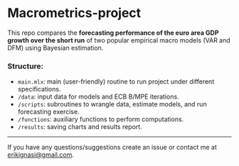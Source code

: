 # Macrometrics-project

This repo compares the **forecasting performance of the euro area GDP growth over the short run** of two popular empirical macro models (VAR and DFM) using Bayesian estimation.

### Structure:
* `main.mlx`: main (user-friendly) routine to run project under different specifications.
* `/data`: input data for models and ECB B/MPE iterations.
* `/scripts`: subroutines to wrangle data, estimate models, and run forecasting exercise.
* `/functions`: auxiliary functions to perform computations.
* `/results`: saving charts and results report.

---

If you have any questions/suggestions create an issue or contact me at [erikignasi@gmail.com](mailto:erikignasi@gmail.com).